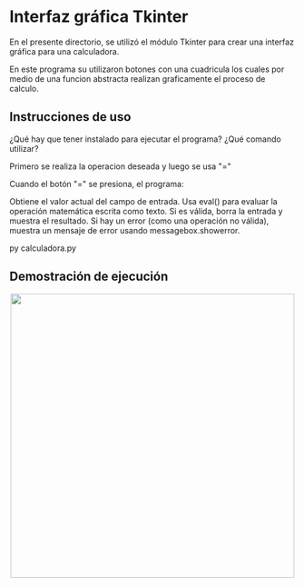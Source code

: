 # Interfaz gráfica Tkinter

En el presente directorio, se utilizó el módulo Tkinter para crear una interfaz gráfica para una calculadora.

En este programa su utilizaron botones con una cuadricula los cuales por medio de una funcion abstracta realizan graficamente el proceso de calculo.

## Instrucciones de uso

¿Qué hay que tener instalado para ejecutar el programa? ¿Qué comando utilizar?

Primero se realiza la operacion deseada y luego se usa "="

Cuando el botón "=" se presiona, el programa:

Obtiene el valor actual del campo de entrada.
Usa eval() para evaluar la operación matemática escrita como texto.
Si es válida, borra la entrada y muestra el resultado.
Si hay un error (como una operación no válida), muestra un mensaje de error usando messagebox.showerror.


py calculadora.py

## Demostración de ejecución

<p align="center">
  <img width="500" src=“./images/calc_menu.png">
</p>